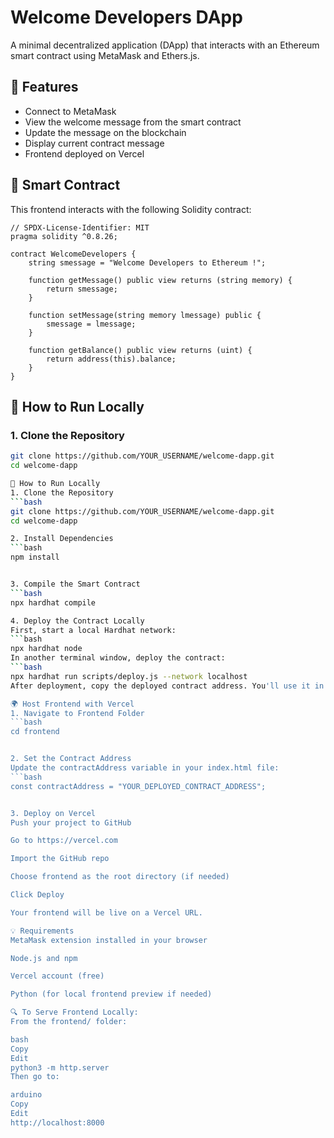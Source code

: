 # Welcome Developers DApp

A minimal decentralized application (DApp) that interacts with an Ethereum smart contract using MetaMask and Ethers.js.

## 🧾 Features

- Connect to MetaMask
- View the welcome message from the smart contract
- Update the message on the blockchain
- Display current contract message
- Frontend deployed on Vercel

## 🧱 Smart Contract

This frontend interacts with the following Solidity contract:

```solidity
// SPDX-License-Identifier: MIT
pragma solidity ^0.8.26;

contract WelcomeDevelopers {
    string smessage = "Welcome Developers to Ethereum !";

    function getMessage() public view returns (string memory) {
        return smessage;
    }

    function setMessage(string memory lmessage) public {
        smessage = lmessage;
    }

    function getBalance() public view returns (uint) {
        return address(this).balance;
    }
}

``` 

## 🚀 How to Run Locally

### 1. Clone the Repository

```bash
git clone https://github.com/YOUR_USERNAME/welcome-dapp.git
cd welcome-dapp

🚀 How to Run Locally
1. Clone the Repository
```bash
git clone https://github.com/YOUR_USERNAME/welcome-dapp.git
cd welcome-dapp

2. Install Dependencies
```bash
npm install


3. Compile the Smart Contract
```bash
npx hardhat compile

4. Deploy the Contract Locally
First, start a local Hardhat network:
```bash
npx hardhat node
In another terminal window, deploy the contract:
```bash
npx hardhat run scripts/deploy.js --network localhost
After deployment, copy the deployed contract address. You'll use it in the frontend.

🌍 Host Frontend with Vercel
1. Navigate to Frontend Folder
```bash
cd frontend


2. Set the Contract Address
Update the contractAddress variable in your index.html file:
```bash
const contractAddress = "YOUR_DEPLOYED_CONTRACT_ADDRESS";


3. Deploy on Vercel
Push your project to GitHub

Go to https://vercel.com

Import the GitHub repo

Choose frontend as the root directory (if needed)

Click Deploy

Your frontend will be live on a Vercel URL.

💡 Requirements
MetaMask extension installed in your browser

Node.js and npm

Vercel account (free)

Python (for local frontend preview if needed)

🔍 To Serve Frontend Locally:
From the frontend/ folder:

bash
Copy
Edit
python3 -m http.server
Then go to:

arduino
Copy
Edit
http://localhost:8000
